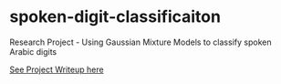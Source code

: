 # spoken-digit-classificaiton
Research Project - Using Gaussian Mixture Models to classify spoken Arabic digits

[See Project Writeup here](SpokenArabicDigitClassification.pdf)
